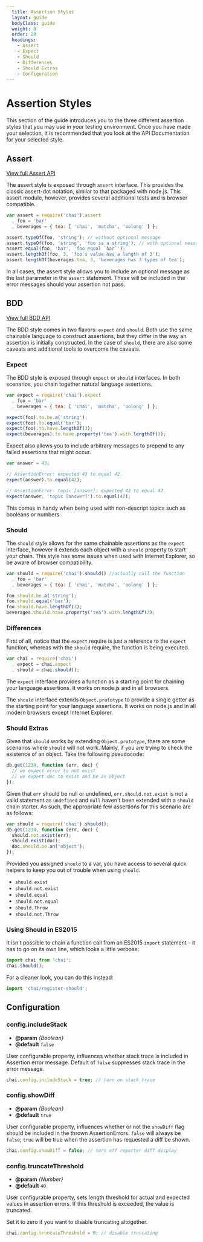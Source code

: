 ```yaml
---
  title: Assertion Styles
  layout: guide
  bodyClass: guide
  weight: 0
  order: 20
  headings:
    - Assert
    - Expect
    - Should
    - Differences
    - Should Extras
    - Configuration
---
```


# Assertion Styles

This section of the guide introduces you to the three different assertion styles that you may use in your testing environment. Once you have made your selection, it is recommended that you look at the API Documentation for your selected style.


## Assert

<a href="{{site.github.url}}/api/assert" class="clean-button">View full Assert API</a>

The assert style is exposed through `assert` interface. This provides
the classic assert-dot notation, similar to that packaged with
node.js. This assert module, however, provides several additional
tests and is browser compatible.

```js
var assert = require('chai').assert
  , foo = 'bar'
  , beverages = { tea: [ 'chai', 'matcha', 'oolong' ] };

assert.typeOf(foo, 'string'); // without optional message
assert.typeOf(foo, 'string', 'foo is a string'); // with optional message
assert.equal(foo, 'bar', 'foo equal `bar`');
assert.lengthOf(foo, 3, 'foo`s value has a length of 3');
assert.lengthOf(beverages.tea, 3, 'beverages has 3 types of tea');
```

In all cases, the assert style allows you to include an optional message as the
last parameter in the `assert` statement. These will be included in the
error messages should your assertion not pass.


## BDD

<a href="{{site.github.url}}/api/bdd" class="clean-button">View full BDD API</a>

The BDD style comes in two flavors: `expect` and `should`. Both use the same
chainable language to construct assertions, but they differ in the way an
assertion is initially constructed. In the case of `should`, there are also
some caveats and additional tools to overcome the caveats.

### Expect

The BDD style is exposed through `expect` or `should` interfaces. In both
scenarios, you chain together natural language assertions.

```js
var expect = require('chai').expect
  , foo = 'bar'
  , beverages = { tea: [ 'chai', 'matcha', 'oolong' ] };

expect(foo).to.be.a('string');
expect(foo).to.equal('bar');
expect(foo).to.have.lengthOf(3);
expect(beverages).to.have.property('tea').with.lengthOf(3);
```

Expect also allows you to include arbitrary messages to prepend to any failed
assertions that might occur.

```js
var answer = 43;

// AssertionError: expected 43 to equal 42.
expect(answer).to.equal(42);

// AssertionError: topic [answer]: expected 43 to equal 42.
expect(answer, 'topic [answer]').to.equal(42);
```

This comes in handy when being used with non-descript topics such as
booleans or numbers.


### Should

The `should` style allows for the same chainable assertions as the
`expect` interface, however it extends each object with a `should`
property to start your chain. This style has some issues when used with Internet
Explorer, so be aware of browser compatibility.

```js
var should = require('chai').should() //actually call the function
  , foo = 'bar'
  , beverages = { tea: [ 'chai', 'matcha', 'oolong' ] };

foo.should.be.a('string');
foo.should.equal('bar');
foo.should.have.lengthOf(3);
beverages.should.have.property('tea').with.lengthOf(3);
```

### Differences

First of all, notice that the `expect` require is just a reference to the
`expect` function, whereas with the `should` require, the function is
being executed.

```js
var chai = require('chai')
  , expect = chai.expect
  , should = chai.should();
```

The `expect` interface provides a function as a starting point for chaining
your language assertions. It works on node.js and in all browsers.

The `should` interface extends `Object.prototype` to provide a single getter as
the starting point for your language assertions. It works on node.js and in
all modern browsers except Internet Explorer.


### Should Extras

Given that `should` works by extending `Object.prototype`, there are
some scenarios where `should` will not work. Mainly, if you are trying
to check the existence of an object. Take the following pseudocode:

```js
db.get(1234, function (err, doc) {
  // we expect error to not exist
  // we expect doc to exist and be an object
});
```

Given that `err` should be null or undefined, `err.should.not.exist` is
not a valid statement as `undefined` and `null` haven't been extended
with a `should` chain starter. As such, the appropriate few assertions
for this scenario are as follows:

```js
var should = require('chai').should();
db.get(1234, function (err, doc) {
  should.not.exist(err);
  should.exist(doc);
  doc.should.be.an('object');
});
```

Provided you assigned `should` to a var, you have access to several
quick helpers to keep you out of trouble when using `should`.

- `should.exist`
- `should.not.exist`
- `should.equal`
- `should.not.equal`
- `should.Throw`
- `should.not.Throw`

### Using Should in ES2015

It isn't possible to chain a function call from an ES2015 `import`
statement – it has to go on its own line, which looks a little
verbose:

```js
import chai from 'chai';
chai.should();
```

For a cleaner look, you can do this instead:

```js
import 'chai/register-should';
```

## Configuration

### config.includeStack

- **@param** _{Boolean}_
- **@default** `false`

User configurable property, influences whether stack trace is included in
Assertion error message. Default of `false` suppresses stack trace in the error
message.

```javascript
chai.config.includeStack = true; // turn on stack trace
```

### config.showDiff

- **@param** _{Boolean}_
- **@default** `true`

User configurable property, influences whether or not the `showDiff` flag
should be included in the thrown AssertionErrors. `false` will always be `false`;
`true` will be true when the assertion has requested a diff be shown.

```javascript
chai.config.showDiff = false; // turn off reporter diff display
```

### config.truncateThreshold

- **@param** _{Number}_
- **@default** `40`

User configurable property, sets length threshold for actual and expected values
in assertion errors. If this threshold is exceeded, the value is truncated.

Set it to zero if you want to disable truncating altogether.

```javascript
chai.config.truncateThreshold = 0; // disable truncating
```

